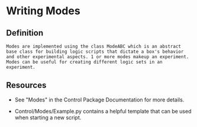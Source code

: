 # Writing Modes #

## Definition ##

    Modes are implemented using the class ModeABC which is an abstract base class for building logic scripts that dictate a box's behavior and other experimental aspects. 1 or more modes makeup an experiment. Modes can be useful for creating different logic sets in an experiment.

## Resources ##

- See "Modes" in the Control Package Documentation for more details.

- Control/Modes/Example.py contains a helpful template that can be used when starting a new script.
